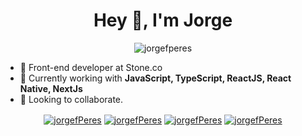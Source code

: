 
<h1 align="center">Hey 👋,  I'm Jorge</h1>

<p align="center"> <img src="https://komarev.com/ghpvc/?username=jorgefperes" alt="jorgefperes" /> </p>

- 🔭 Front-end developer at Stone.co
- 🌱 Currently working with **JavaScript, TypeScript, ReactJS, React Native, NextJs**
- 🤝 Looking to collaborate.




<p align="center">
<a href="https://www.linkedin.com/in/jorge-fernando-peres-9901454b/" target="blank">
  <img align="center" src="https://img.shields.io/badge/linkedin-%230077B5.svg?&style=for-the-badge&logo=linkedin&logoColor=white" alt="jorgefPeres"/></a>
<a href="https://www.instagram.com/Jorgef.peres/" target="blank">
  <img align="center" src="https://img.shields.io/badge/instagram-%23E4405F.svg?&style=for-the-badge&logo=instagram&logoColor=white" alt="jorgefPeres"/></a>
 <a href="https://www.facebook.com/jorgefernandoperes" target="blank">
  <img align="center" src="https://img.shields.io/badge/facebook-%231877F2.svg?&style=for-the-badge&logo=facebook&logoColor=white" alt="jorgefPeres"/></a>
  <a href="https://www.youtube.com/channel/UCWox-4vjxlV11PjoK9dOxtg" target="blank">
  <img align="center" src="https://img.shields.io/badge/YouTube-FF0000?style=for-the-badge&logo=youtube&logoColor=white" alt="jorgefPeres"/></a>
  
</p>
